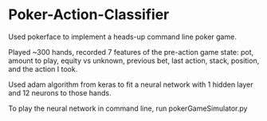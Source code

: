 # Poker-Action-Classifier
Used pokerface to implement a heads-up command line poker game.

Played ~300 hands, recorded 7 features of the pre-action game state: pot, amount to play, equity vs unknown, previous bet, last action, stack, position, and the action I took.

Used adam algorithm from keras to fit a neural network with 1 hidden layer and 12 neurons to those hands. 

To play the neural network in command line, run pokerGameSimulator.py




